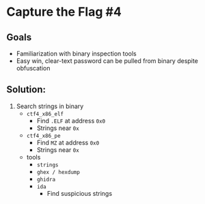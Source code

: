 # Capture the Flag #4

## Goals
- Familiarization with binary inspection tools
- Easy win, clear-text password can be pulled from binary despite obfuscation

## Solution:
1. Search strings in binary
    - `ctf4_x86_elf`
        - Find `.ELF` at address `0x0`
        - Strings near `0x`
    - `ctf4_x86_pe`
        - Find `MZ` at address `0x0`
        - Strings near `0x`
    - tools
        - `strings`
        - `ghex / hexdump`
        - `ghidra`
        - `ida`
            - Find suspicious strings